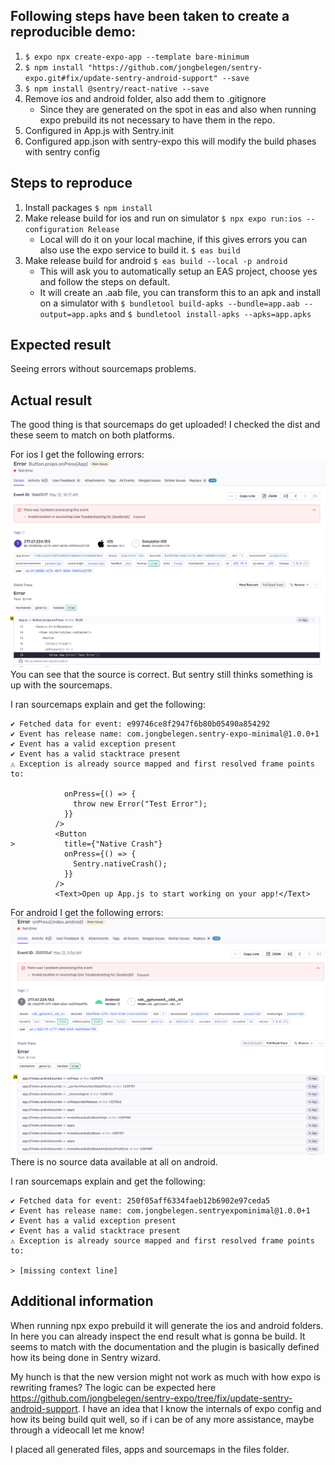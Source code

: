 ## Following steps have been taken to create a reproducible demo:

1. `$ expo npx create-expo-app --template bare-minimum`
2. `$ npm install "https://github.com/jongbelegen/sentry-expo.git#fix/update-sentry-android-support" --save`
3. `$ npm install @sentry/react-native --save`
4. Remove ios and android folder, also add them to .gitignore
    - Since they are generated on the spot in eas and also when running expo prebuild its not necessary to have them in
      the repo.
5. Configured in App.js with Sentry.init
6. Configured app.json with sentry-expo this will modify the build phases with sentry config

## Steps to reproduce
1. Install packages `$ npm install`
2. Make release build for ios and run on simulator `$ npx expo run:ios --configuration Release`
   - Local will do it on your local machine, if this gives errors you can also use the expo service to build it. `$ eas build`
3. Make release build for android `$ eas build --local -p android`
   - This will ask you to automatically setup an EAS project, choose yes and follow the steps on default.
   - It will create an .aab file, you can transform this to an apk and install on a simulator with `$ bundletool build-apks --bundle=app.aab --output=app.apks` and `$ bundletool install-apks --apks=app.apks`

## Expected result
Seeing errors without sourcemaps problems.

## Actual result
The good thing is that sourcemaps do get uploaded!
I checked the dist and these seem to match on both platforms.

For ios I get the following errors:
![img.png](files/ios-error.png)
You can see that the source is correct. But sentry still thinks something is up with the sourcemaps.

I ran sourcemaps explain and get the following:
```
✔ Fetched data for event: e99746ce8f2947f6b80b05490a854292
✔ Event has release name: com.jongbelegen.sentry-expo-minimal@1.0.0+1
✔ Event has a valid exception present
✔ Event has a valid stacktrace present
⚠ Exception is already source mapped and first resolved frame points to:

            onPress={() => {
              throw new Error("Test Error");
            }}
          />
          <Button
>           title={"Native Crash"}
            onPress={() => {
              Sentry.nativeCrash();
            }}
          />
          <Text>Open up App.js to start working on your app!</Text>
```

For android I get the following errors:
![img.png](files/android-error.png)
There is no source data available at all on android.

I ran sourcemaps explain and get the following:
```
✔ Fetched data for event: 250f05aff6334faeb12b6902e97ceda5
✔ Event has release name: com.jongbelegen.sentryexpominimal@1.0.0+1
✔ Event has a valid exception present
✔ Event has a valid stacktrace present
⚠ Exception is already source mapped and first resolved frame points to:

> [missing context line]
```

## Additional information
When running npx expo prebuild it will generate the ios and android folders. 
In here you can already inspect the end result what is gonna be build.
It seems to match with the documentation and the plugin is basically defined how its being done in Sentry wizard.

My hunch is that the new version might not work as much with how expo is rewriting frames?
The logic can be expected here https://github.com/jongbelegen/sentry-expo/tree/fix/update-sentry-android-support.
I have an idea that I know the internals of expo config and how its being build quit well, so if i can be of any more assistance, maybe through a videocall let me know!

I placed all generated files, apps and sourcemaps in the files folder.
